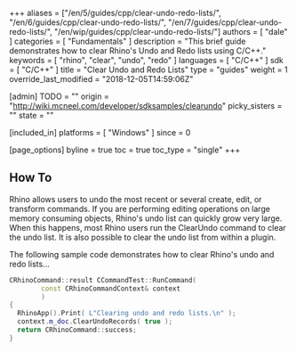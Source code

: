 +++
aliases = ["/en/5/guides/cpp/clear-undo-redo-lists/", "/en/6/guides/cpp/clear-undo-redo-lists/", "/en/7/guides/cpp/clear-undo-redo-lists/", "/en/wip/guides/cpp/clear-undo-redo-lists/"]
authors = [ "dale" ]
categories = [ "Fundamentals" ]
description = "This brief guide demonstrates how to clear Rhino's Undo and Redo lists using C/C++."
keywords = [ "rhino", "clear", "undo", "redo" ]
languages = [ "C/C++" ]
sdk = [ "C/C++" ]
title = "Clear Undo and Redo Lists"
type = "guides"
weight = 1
override_last_modified = "2018-12-05T14:59:06Z"

[admin]
TODO = ""
origin = "http://wiki.mcneel.com/developer/sdksamples/clearundo"
picky_sisters = ""
state = ""

[included_in]
platforms = [ "Windows" ]
since = 0

[page_options]
byline = true
toc = true
toc_type = "single"
+++

 
## How To

Rhino allows users to undo the most recent or several create, edit, or transform commands. If you are performing editing operations on large memory consuming objects, Rhino's undo list can quickly grow very large. When this happens, most Rhino users run the ClearUndo command to clear the undo list. It is also possible to clear the undo list from within a plugin.

The following sample code demonstrates how to clear Rhino's undo and redo lists...

```cpp
CRhinoCommand::result CCommandTest::RunCommand(
        const CRhinoCommandContext& context
        )
{
  RhinoApp().Print( L"Clearing undo and redo lists.\n" );
  context.m_doc.ClearUndoRecords( true );
  return CRhinoCommand::success;
}
```
